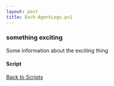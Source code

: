 ```yaml
---
layout: post
title: Exch-AgentLogs.ps1
---
```


### something exciting

Some information about the exciting thing

#### Script

<script async src="https://gist-it.appspot.com/github.com/BanterBoy/scripts-blog/blob/master/PowerShell/scripts/Exchange/Exch-AgentLogs.ps1"></script>

<a href="/menu/_pages/scripts.html">Back to Scripts</a>
